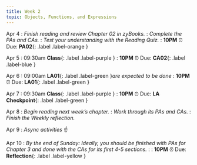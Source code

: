 ```yaml
---
title: Week 2
topic: Objects, Functions, and Expressions
---
```

Apr 4
: _Finish reading and review Chapter 02 in zyBooks._
: _Complete the PAs and CAs._
: _Test your understanding with the Reading Quiz._
   : **10PM** ⏰  Due: **PA02**{: .label .label-orange }

Apr 5
: 09:30am **Class**{: .label .label-purple }
   : **10PM** ⏰  Due: **CA02**{: .label .label-blue }

Apr 6
: 09:00am **LA01**{: .label .label-green }_are expected to be done_
   : **10PM** ⏰  Due: **LA01**{: .label .label-green }

Apr 7
: 09:30am **Class**{: .label .label-purple }
   : **10PM** ⏰  Due: **LA Checkpoint**{: .label .label-green }

Apr 8
: _Begin reading next week’s chapter._
: _Work through its PAs and CAs._
: _Finish the Weekly reflection._

Apr 9
: _Async activities_ ☝️ 

Apr 10
: _By the end of Sunday: Ideally, you should be finished with PAs for Chapter 3 and done with the CAs for its first 4-5 sections._
: [](#)
   : **10PM** ⏰  Due: **Reflection**{: .label .label-yellow }



